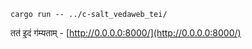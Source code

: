 ```
cargo run -- ../c-salt_vedaweb_tei/
```

तत॑ इ॒दं ग॑म्यताम् -
[http://0.0.0.0:8000/](http://0.0.0.0:8000/)
